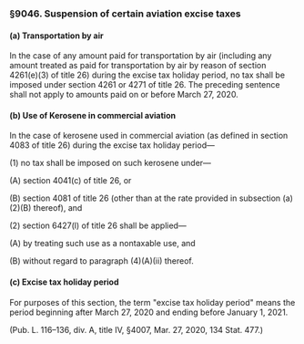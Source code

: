 ### §9046. Suspension of certain aviation excise taxes ###

#### (a) Transportation by air ####

In the case of any amount paid for transportation by air (including any amount treated as paid for transportation by air by reason of section 4261(e)(3) of title 26) during the excise tax holiday period, no tax shall be imposed under section 4261 or 4271 of title 26. The preceding sentence shall not apply to amounts paid on or before March 27, 2020.

#### (b) Use of Kerosene in commercial aviation ####

In the case of kerosene used in commercial aviation (as defined in section 4083 of title 26) during the excise tax holiday period—

(1) no tax shall be imposed on such kerosene under—

(A) section 4041(c) of title 26, or

(B) section 4081 of title 26 (other than at the rate provided in subsection (a)(2)(B) thereof), and

(2) section 6427(l) of title 26 shall be applied—

(A) by treating such use as a nontaxable use, and

(B) without regard to paragraph (4)(A)(ii) thereof.

#### (c) Excise tax holiday period ####

For purposes of this section, the term "excise tax holiday period" means the period beginning after March 27, 2020 and ending before January 1, 2021.

(Pub. L. 116–136, div. A, title IV, §4007, Mar. 27, 2020, 134 Stat. 477.)